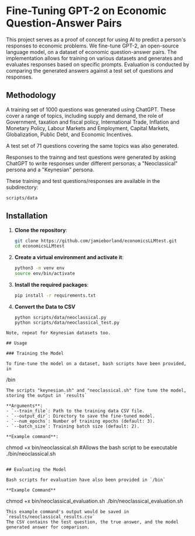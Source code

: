 # Fine-Tuning GPT-2 on Economic Question-Answer Pairs

This project serves as a proof of concept for using AI to predict a person's responses to economic problems.
We fine-tune GPT-2, an open-source language model, on a dataset of economic question-answer pairs. The implementation allows for training on various datasets and generates and evaluates responses based on specific prompts. Evaluation is conducted by comparing the generated answers against a test set of questions and responses.

## Methodology
A training set of 1000 questions was generated using ChatGPT. These cover a range of topics, including supply and demand, the role of Government, taxation and fiscal policy, International Trade, Inflation and Monetary Policy, Labour Markets and Employment, Capital Markets, Globalization, Public Debt, and Economic Incentives.

A test set of 71 questions covering the same topics was also generated.

Responses to the trainng and test questions were generated by asking ChatGPT to write responses under different personas; a "Neoclassical" persona and a "Keynesian" persona. 

These training and test questions/responses are available in the subdirectory:
```
scripts/data
``` 

## Installation

1. **Clone the repository**:
    ```bash
    git clone https://github.com/jamieborland/economicsLLMtest.git
    cd economicsLLMtest
    ```
    
2. **Create a virtual environment and activate it**:
    ```bash
    python3 -m venv env
    source env/bin/activate
    ```
    
3. **Install the required packages**:
    ```bash
    pip install -r requirements.txt
    ```
4. **Convert the Data to CSV**

    ```
    python scripts/data/neoclassical.py
   python scripts/data/neoclassical_test.py
 ```
Note, repeat for Keynesian datasets too.   

## Usage

### Training the Model

To fine-tune the model on a dataset, bash scripts have been provided, in
```
/bin
```
The scripts "keynesian.sh" and "neoclassical.sh" fine tune the model, storing the output in `results`

**Arguments**:
- `--train_file`: Path to the training data CSV file.
- `--output_dir`: Directory to save the fine-tuned model.
- `--num_epochs`: Number of training epochs (default: 3).
- `--batch_size`: Training batch size (default: 2).

**Example command**:

```
chmod +x bin/neoclassical.sh #Allows the bash script to be executable
./bin/neoclassical.sh
```

## Evaluating the Model

Bash scripts for evaluation have also been provided in `/bin`

**Example Command**

```
chmod +x bin/neoclassical_evaluation.sh
./bin/neoclassical_evaluation.sh

```
This example command's output would be saved in `results/neoclassical_results.csv`
The CSV contains the test question, the true answer, and the model generated answer for comparison.
